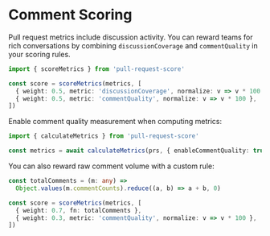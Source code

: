 # Comment Scoring

Pull request metrics include discussion activity. You can reward teams for rich conversations by combining `discussionCoverage` and `commentQuality` in your scoring rules.

```ts
import { scoreMetrics } from 'pull-request-score'

const score = scoreMetrics(metrics, [
  { weight: 0.5, metric: 'discussionCoverage', normalize: v => v * 100 },
  { weight: 0.5, metric: 'commentQuality', normalize: v => v * 100 },
])
```

Enable comment quality measurement when computing metrics:

```ts
import { calculateMetrics } from 'pull-request-score'

const metrics = await calculateMetrics(prs, { enableCommentQuality: true })
```

You can also reward raw comment volume with a custom rule:

```ts
const totalComments = (m: any) =>
  Object.values(m.commentCounts).reduce((a, b) => a + b, 0)

const score = scoreMetrics(metrics, [
  { weight: 0.7, fn: totalComments },
  { weight: 0.3, metric: 'commentQuality', normalize: v => v * 100 },
])
```
